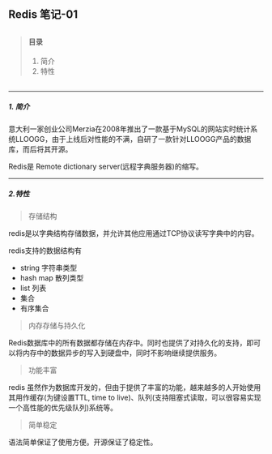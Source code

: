 ## Redis 笔记-01

> ##
> #### 目录
> 1. 简介
> 2. 特性
> ##

---

##### 1. 简介
意大利一家创业公司Merzia在2008年推出了一款基于MySQL的网站实时统计系统LLOOGG，由于上线后对性能的不满，自研了一款针对LLOOGG产品的数据库，而后将其开源。

Redis是 Remote dictionary server(远程字典服务器)的缩写。

---

##### 2.特性

> 存储结构

redis是以字典结构存储数据，并允许其他应用通过TCP协议读写字典中的内容。

redis支持的数据结构有
+ string 字符串类型
+ hash map 散列类型
+ list 列表
+ 集合
+ 有序集合

> 内存存储与持久化

Redis数据库中的所有数据都存储在内存中。同时也提供了对持久化的支持，即可以将内存中的数据异步的写入到硬盘中，同时不影响继续提供服务。

> 功能丰富

redis 虽然作为数据库开发的，但由于提供了丰富的功能，越来越多的人开始使用其用作缓存(为键设置TTL, time to live)、队列(支持阻塞式读取，可以很容易实现一个高性能的优先级队列)系统等。

> 简单稳定

语法简单保证了使用方便。开源保证了稳定性。

    